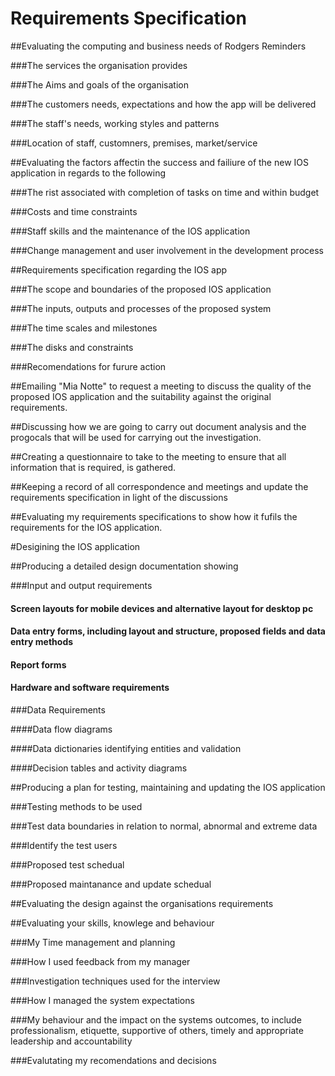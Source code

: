 # Requirements Specification

##Evaluating the computing and business needs of Rodgers Reminders

###The services the organisation provides

###The Aims and goals of the organisation

###The customers needs, expectations and how the app will be delivered

###The staff's needs, working styles and patterns

###Location of staff, customners, premises, market/service

##Evaluating the factors affectin the success and failiure of the new IOS application in regards to the following

###The rist associated with completion of tasks on time and within budget

###Costs and time constraints

###Staff skills and the maintenance of the IOS application

###Change management and user involvement in the development process

##Requirements specification regarding the IOS app

###The scope and boundaries of the proposed IOS application

###The inputs, outputs and processes of the proposed system

###The time scales and milestones

###The disks and constraints

###Recomendations for furure action

##Emailing "Mia Notte" to request a meeting to discuss the quality of the proposed IOS application and the suitability against the original requirements.

##Discussing how we are going to carry out document analysis and the progocals that will be used for carrying out the investigation.

##Creating a questionnaire to take to the meeting to ensure that all information that is required, is gathered.

##Keeping a record of all correspondence and meetings and update the requirements specification in light of the discussions

##Evaluating my requirements specifications to show how it fufils the requirements for the IOS application.

#Desigining the IOS application

##Producing a detailed design documentation  showing

###Input and output requirements

#### Screen layouts for mobile devices and alternative layout for desktop pc

#### Data entry forms, including layout and structure, proposed fields and data entry methods

#### Report forms

#### Hardware and software requirements

###Data Requirements

####Data flow diagrams

####Data dictionaries identifying entities and validation

####Decision tables and activity diagrams

##Producing a plan for testing, maintaining and updating the IOS application

###Testing methods to be used

###Test data boundaries in relation to normal, abnormal and extreme data

###Identify the test users

###Proposed test schedual

###Proposed maintanance and update schedual

##Evaluating the design against the organisations requirements

##Evaluating your skills, knowlege and behaviour

###My Time management and planning

###How I used feedback from my manager

###Investigation techniques used for the interview

###How I managed the system expectations

###My behaviour and the impact on the systems outcomes, to include professionalism, etiquette, supportive of others, timely and appropriate leadership and accountability

###Evalutating my recomendations and decisions 
